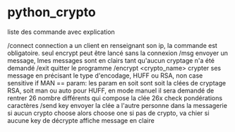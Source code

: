 # python_crypto

liste des commande avec explication

/connect <ip> <port>                                            connection a un client en renseignant son ip, la commande est obligatoire. seul encrypt                                                                     peut être lancé sans la connexion
/msg <message>                                                  envoyer un message, lmes messages sont en clairs tant qu'aucun cryptage n'a été demandé
/exit                                                           quitter le programme
/encrypt <crypto_name> <param>                                  crypter ses message en précisant le type d'encodage, HUFF ou RSA, non case sensitive
    if MAN == param:                                            les param en soit sont soit la clées de cryptage RSA, soit man ou auto pour HUFF,
                                                                en mode manuel il sera demandé de rentrer 26 nombre différents qui compose la clée
        26x check pondérations caractères
/send key                                                       envoyer la clée a l'autre personne dans la messagerie
    si aucun crypto choose alors choose one                     si pas de crypto, va chier
    si aucune key de décrypte affiche message en claire         